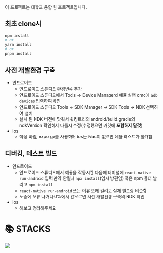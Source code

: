 이 프로젝트는 대학교 융합 팀 프로젝트입니다.
## 최초 clone시
``` python
npm install
# or
yarn install
# or
pnpm install
```

## 사전 개발환경 구축
- 안드로이드
  - 안드로이드 스튜디오 환경변수 추가
  - 안드로이드 스튜디오에서 Tools -> Device Managerd 예뮬 실행 cmd에 `adb devices` 입력하여 확인
  - 안드로이드 스튜디오 Tools -> SDK Manager -> SDK Tools -> NDK 선택하여 설치
  - 설치 된 NDK 버전에 맞춰서 워킹트리의 android/build.gradle의 ndkVersion 확인해서 다를시 수정(수정했으면 커밋에 **포함하지 말것**)
- ios
  - 작성 바람, expo go를 사용하며 ios는 Mac이 없으면 예뮬 테스트가 불가함

## 디버깅, 테스트 빌드
- 안드로이드
  - 안드로이드 스튜디오에서 예뮬을 작동시킨 다음에 터미널에 `react-native run-android` 입력 만약 안될시 `npx install`(임시 방편임) 혹은 npm 폴더 날리고 `npm install`
  - `react-native run-android` 쓰는 이유 오래 걸려도 실제 빌드랑 비슷함
  - 도중에 오류 나거나 0%에서 안오르면 사전 개발환경 구축의 NDK 확인
- ios
  - 해보고 정리해주세요



# 📚 STACKS
<img src="https://img.shields.io/badge/react native-61DAFB?style=for-the-badge&logo=react&logoColor=white">